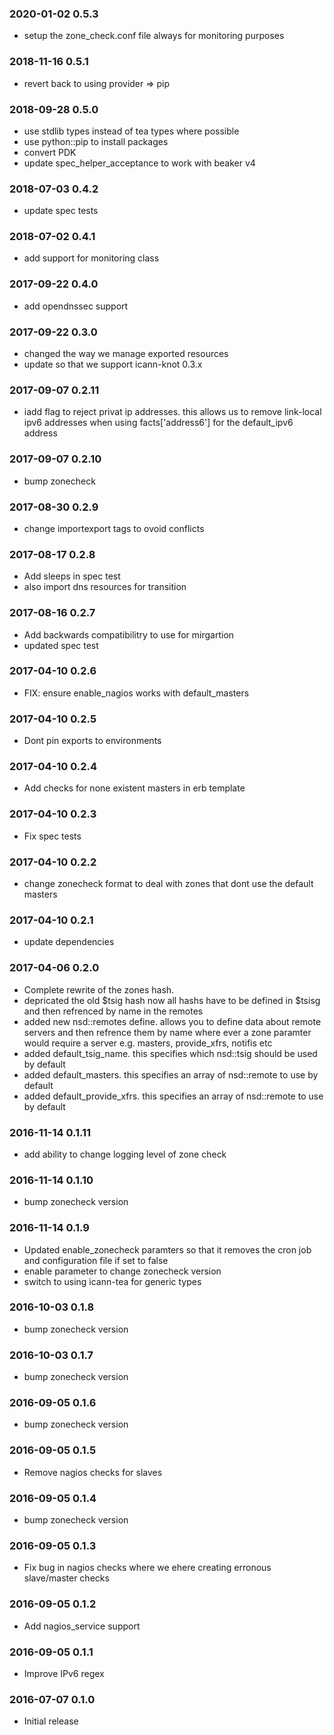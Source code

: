 ### 2020-01-02 0.5.3
* setup the zone_check.conf file always for monitoring purposes

### 2018-11-16 0.5.1
* revert back to using provider => pip

### 2018-09-28 0.5.0
* use stdlib types instead of tea types where possible
* use python::pip to install packages
* convert PDK
* update spec\_helper\_acceptance to work with beaker v4

### 2018-07-03 0.4.2
* update spec tests

### 2018-07-02 0.4.1
* add support for monitoring class

### 2017-09-22 0.4.0
* add opendnssec support

### 2017-09-22 0.3.0
* changed the way we manage exported resources 
* update so that we support icann-knot 0.3.x

### 2017-09-07 0.2.11
* iadd flag to reject privat ip addresses.  this allows us to remove link-local ipv6 addresses when using facts['address6'] for the default\_ipv6 address

### 2017-09-07 0.2.10
* bump zonecheck

### 2017-08-30 0.2.9
* change importexport tags to ovoid conflicts

### 2017-08-17 0.2.8
* Add sleeps in spec test
* also import dns resources for transition

### 2017-08-16 0.2.7
* Add backwards compatibilitry to use for mirgartion
* updated spec test

### 2017-04-10 0.2.6
* FIX: ensure enable\_nagios works with default\_masters

### 2017-04-10 0.2.5
* Dont pin exports to environments

### 2017-04-10 0.2.4
* Add checks for none existent masters in erb template

### 2017-04-10 0.2.3
* Fix spec tests

### 2017-04-10 0.2.2
* change zonecheck format to deal with zones that dont use the default masters

### 2017-04-10 0.2.1
* update dependencies

### 2017-04-06 0.2.0
* Complete rewrite of the zones hash.
* depricated the old $tsig hash now all hashs have to be defined in $tsisg and then refrenced by name in the remotes
* added new nsd::remotes define.  allows you to define data about remote servers and then refrence them by name where ever a zone paramter would require a server e.g. masters, provide_xfrs, notifis etc
* added default_tsig_name.  this specifies which nsd::tsig should be used by default
* added default_masters.  this specifies an array of nsd::remote to use by default
* added default_provide_xfrs.  this specifies an array of nsd::remote to use by default

### 2016-11-14 0.1.11
* add ability to change logging level of zone check

### 2016-11-14 0.1.10
* bump zonecheck version

### 2016-11-14 0.1.9
* Updated enable_zonecheck paramters so that it removes the cron job and configuration file if set to false
* enable parameter to change zonecheck version
* switch to using icann-tea for generic types

### 2016-10-03 0.1.8
* bump zonecheck version

### 2016-10-03 0.1.7
* bump zonecheck version

### 2016-09-05 0.1.6
* bump zonecheck version

### 2016-09-05 0.1.5
* Remove nagios checks for slaves

### 2016-09-05 0.1.4
* bump zonecheck version

### 2016-09-05 0.1.3
* Fix bug in nagios checks where we ehere creating erronous slave/master checks

### 2016-09-05 0.1.2
* Add nagios_service support

### 2016-09-05 0.1.1
* Improve IPv6 regex

### 2016-07-07 0.1.0
* Initial release

